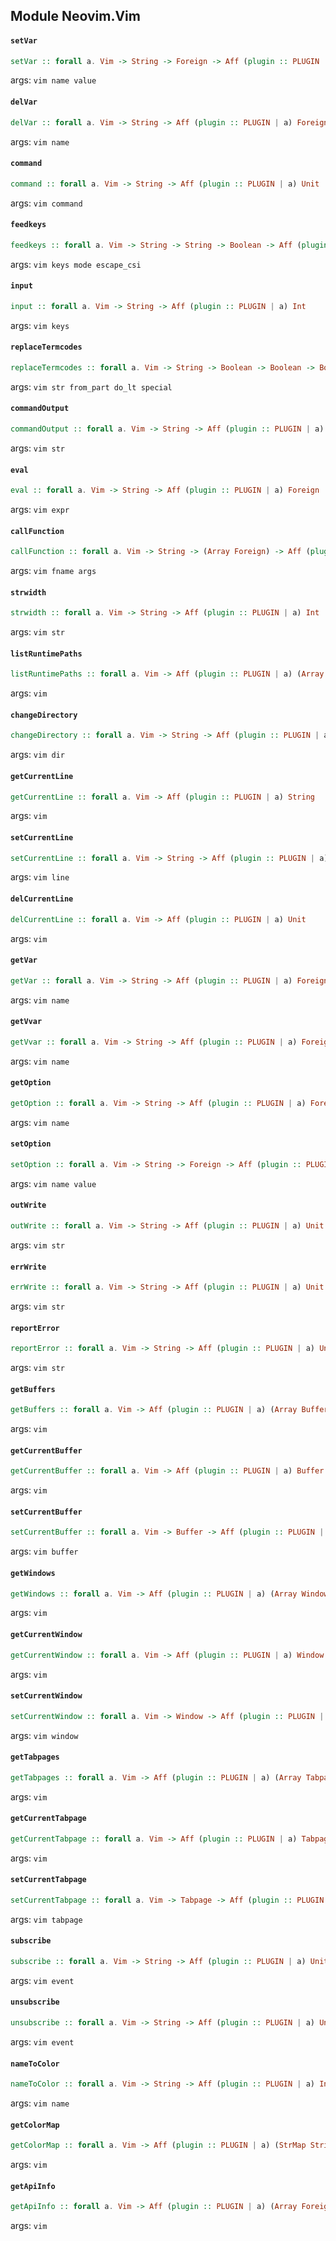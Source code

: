 ## Module Neovim.Vim

#### `setVar`

``` purescript
setVar :: forall a. Vim -> String -> Foreign -> Aff (plugin :: PLUGIN | a) Foreign
```

args: `vim name value`

#### `delVar`

``` purescript
delVar :: forall a. Vim -> String -> Aff (plugin :: PLUGIN | a) Foreign
```

args: `vim name`

#### `command`

``` purescript
command :: forall a. Vim -> String -> Aff (plugin :: PLUGIN | a) Unit
```

args: `vim command`

#### `feedkeys`

``` purescript
feedkeys :: forall a. Vim -> String -> String -> Boolean -> Aff (plugin :: PLUGIN | a) Unit
```

args: `vim keys mode escape_csi`

#### `input`

``` purescript
input :: forall a. Vim -> String -> Aff (plugin :: PLUGIN | a) Int
```

args: `vim keys`

#### `replaceTermcodes`

``` purescript
replaceTermcodes :: forall a. Vim -> String -> Boolean -> Boolean -> Boolean -> Aff (plugin :: PLUGIN | a) String
```

args: `vim str from_part do_lt special`

#### `commandOutput`

``` purescript
commandOutput :: forall a. Vim -> String -> Aff (plugin :: PLUGIN | a) String
```

args: `vim str`

#### `eval`

``` purescript
eval :: forall a. Vim -> String -> Aff (plugin :: PLUGIN | a) Foreign
```

args: `vim expr`

#### `callFunction`

``` purescript
callFunction :: forall a. Vim -> String -> (Array Foreign) -> Aff (plugin :: PLUGIN | a) Foreign
```

args: `vim fname args`

#### `strwidth`

``` purescript
strwidth :: forall a. Vim -> String -> Aff (plugin :: PLUGIN | a) Int
```

args: `vim str`

#### `listRuntimePaths`

``` purescript
listRuntimePaths :: forall a. Vim -> Aff (plugin :: PLUGIN | a) (Array String)
```

args: `vim`

#### `changeDirectory`

``` purescript
changeDirectory :: forall a. Vim -> String -> Aff (plugin :: PLUGIN | a) Unit
```

args: `vim dir`

#### `getCurrentLine`

``` purescript
getCurrentLine :: forall a. Vim -> Aff (plugin :: PLUGIN | a) String
```

args: `vim`

#### `setCurrentLine`

``` purescript
setCurrentLine :: forall a. Vim -> String -> Aff (plugin :: PLUGIN | a) Unit
```

args: `vim line`

#### `delCurrentLine`

``` purescript
delCurrentLine :: forall a. Vim -> Aff (plugin :: PLUGIN | a) Unit
```

args: `vim`

#### `getVar`

``` purescript
getVar :: forall a. Vim -> String -> Aff (plugin :: PLUGIN | a) Foreign
```

args: `vim name`

#### `getVvar`

``` purescript
getVvar :: forall a. Vim -> String -> Aff (plugin :: PLUGIN | a) Foreign
```

args: `vim name`

#### `getOption`

``` purescript
getOption :: forall a. Vim -> String -> Aff (plugin :: PLUGIN | a) Foreign
```

args: `vim name`

#### `setOption`

``` purescript
setOption :: forall a. Vim -> String -> Foreign -> Aff (plugin :: PLUGIN | a) Unit
```

args: `vim name value`

#### `outWrite`

``` purescript
outWrite :: forall a. Vim -> String -> Aff (plugin :: PLUGIN | a) Unit
```

args: `vim str`

#### `errWrite`

``` purescript
errWrite :: forall a. Vim -> String -> Aff (plugin :: PLUGIN | a) Unit
```

args: `vim str`

#### `reportError`

``` purescript
reportError :: forall a. Vim -> String -> Aff (plugin :: PLUGIN | a) Unit
```

args: `vim str`

#### `getBuffers`

``` purescript
getBuffers :: forall a. Vim -> Aff (plugin :: PLUGIN | a) (Array Buffer)
```

args: `vim`

#### `getCurrentBuffer`

``` purescript
getCurrentBuffer :: forall a. Vim -> Aff (plugin :: PLUGIN | a) Buffer
```

args: `vim`

#### `setCurrentBuffer`

``` purescript
setCurrentBuffer :: forall a. Vim -> Buffer -> Aff (plugin :: PLUGIN | a) Unit
```

args: `vim buffer`

#### `getWindows`

``` purescript
getWindows :: forall a. Vim -> Aff (plugin :: PLUGIN | a) (Array Window)
```

args: `vim`

#### `getCurrentWindow`

``` purescript
getCurrentWindow :: forall a. Vim -> Aff (plugin :: PLUGIN | a) Window
```

args: `vim`

#### `setCurrentWindow`

``` purescript
setCurrentWindow :: forall a. Vim -> Window -> Aff (plugin :: PLUGIN | a) Unit
```

args: `vim window`

#### `getTabpages`

``` purescript
getTabpages :: forall a. Vim -> Aff (plugin :: PLUGIN | a) (Array Tabpage)
```

args: `vim`

#### `getCurrentTabpage`

``` purescript
getCurrentTabpage :: forall a. Vim -> Aff (plugin :: PLUGIN | a) Tabpage
```

args: `vim`

#### `setCurrentTabpage`

``` purescript
setCurrentTabpage :: forall a. Vim -> Tabpage -> Aff (plugin :: PLUGIN | a) Unit
```

args: `vim tabpage`

#### `subscribe`

``` purescript
subscribe :: forall a. Vim -> String -> Aff (plugin :: PLUGIN | a) Unit
```

args: `vim event`

#### `unsubscribe`

``` purescript
unsubscribe :: forall a. Vim -> String -> Aff (plugin :: PLUGIN | a) Unit
```

args: `vim event`

#### `nameToColor`

``` purescript
nameToColor :: forall a. Vim -> String -> Aff (plugin :: PLUGIN | a) Int
```

args: `vim name`

#### `getColorMap`

``` purescript
getColorMap :: forall a. Vim -> Aff (plugin :: PLUGIN | a) (StrMap String)
```

args: `vim`

#### `getApiInfo`

``` purescript
getApiInfo :: forall a. Vim -> Aff (plugin :: PLUGIN | a) (Array Foreign)
```

args: `vim`


